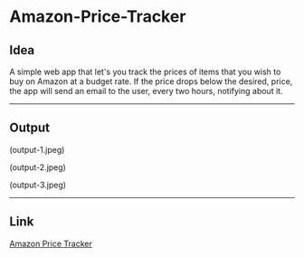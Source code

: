 # Amazon-Price-Tracker

## Idea
A simple web app that let's you track the prices of items that you wish to buy on Amazon at a budget rate.
If the price drops below the desired, price, the app will send an email to the user, every two hours, notifying about it.

- - -

## Output
(output-1.jpeg)

(output-2.jpeg)

(output-3.jpeg)

- - -

## Link 
[Amazon Price Tracker](https://amazon-price-tracker-flaskapp.herokuapp.com/)
